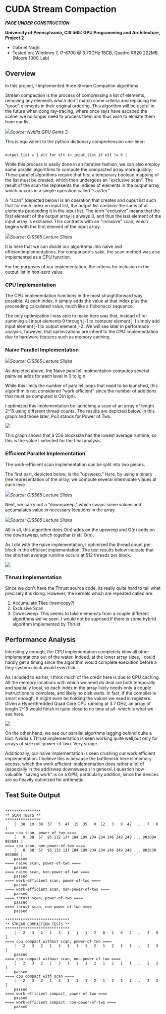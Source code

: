 CUDA Stream Compaction
======================

***PAGE UNDER CONSTRUCTION***

**University of Pennsylvania, CIS 565: GPU Programming and Architecture, Project 2**

* Gabriel Naghi
* Tested on: Windows 7, i7-6700 @ 3.70GHz 16GB, Quadro K620 222MB (Moore 100C Lab)

## Overview

In this project, I implemented three Stream Compation algorithms.

Stream compaction is the process of compressing a list of elements, removing any elements 
which don't match some criteria and replacing the "good" elements in their original ordering. 
This algorithm will be useful in the future when dong ray-tracing, where once rays have escaped 
the scene, we no longer need to process them and thus wish to elmiate them from our list.

![](images/stream_compaction.jpg)*Source: Nvidia GPU Gems 3*

This is equivalent to the python dictionary comprehension one-liner:

~~~

output_list = [ elt for elt in input_list if elt != 0 ]

~~~

While this process is easily done in an iterative fashion, we can also employ some parallel algorithms 
to compute the compacted array more quickly. These parallel algorithms require that first a temporary boolean 
mapping of the list must be created, which then undergoes an "exclusive scan". The result of the scan the represents the indices of elements in the output array, which occurs in a simple operation called "scatter."

A "scan" (depicted below) is an operation that creates and ouput list such that for each index an input list, the output list 
contains the sums of all elements preceeding it in the input list. The term "exclusive" means that the first 
element of the output array is always 0, and thus the last element of the input array is excluded. This contrasts 
with an "inclusive" scan, which begins with the first element of the input array.

![](images/scan.tiff)*Source: CIS565 Lecture Slides*

It is here that we can divide our algorithms into naive and efficientimplementations. For comparison's sake, 
the scan method was also implemented as a CPU function.

For the purposes of our implementation, the criteria for inclusion in the output list in non-zero value.

### CPU Implementation

The CPU implementation functions in the most straightforward way possible. At each index, it simply adds the value at that index plus the preceeding calculated value, much like a fibbonacci sequence. 

The only optimization I was able to make here was that, instead of re-summing all input elements 0 through j-1 to compute 
element j, I simply add input element j-1 to output element j-2. We will see later in performace analysis, however, that
optimizations are inherit to the CPU implementation due to hardware features such as memory caching. 


### Naive Parallel Implementation

![](images/naive_parallel.tiff)*Source: CIS565 Lecture Slides*

As depicted above, the Naive parallel implmentation computes several pairwise adds for each level in 0 to lg n. 

While this limits the number of parallel loops that need to be launched, this algorithm is not considered "work efficient" since the number of additions that must be computed is O(n lgn). 

I optimized this implementation be launching a scan of an array of length 2^15 using different thread counts. The results are depicted below. In this graph and those later, Po2 stands for Power of Two. 

![](images/naive_blocksize.png)

This graph shows that a 256 blocksize has the lowest average runtime, so this is the value I selected for the final analysis. 

### Efficient Parallel Implementation 

The work-efficient scan implementation can be split into two pieces. 

The first part, depicted below, is the "upsweep." Here, by using a binary tree representation of the array, we compute several intermidate vlaues at each leve

![](images/efficient_parallel_upsweep.tiff)*Source: CIS565 Lecture Slides*

Next, we carry out a "downsweep," which swaps some values and accumalates value in necessary locations in the array. 

![](images/efficient_parallel_downsweep.tiff)*Source: CIS565 Lecture Slides*

All in all, this algorithm does O(n) adds on the upsweep and O(n) adds on the downsweep, which together is stil O(n). 

As I did with the naive implementation, I optimized the thread count per block in the efficient implementation. The test results below indicate that the shortest average runtime occurs at 512 threads per block. 

![](images/efficient_blocksize.png)

### Thrust Implementation 

Since we don't have the Thrust source code, its really quite hard to tell what precisely it is doing. However, the kernels which are repeated called are:
1. Accumulate Tiles (memcopy?)
2. Exclusive Scan
3. Downsweep. This seems to take elemensts from a couple different algorithms we've seen. I would not be suprised if there is some hybrid algorithm implemented by Thrust. 

## Performance Analysis
Interstingly enough, the CPU implementation completely blew all other implementations out of the water. Indeed, at the lower array sizes, I could hardly get a timing since the algorithm would complete execution before a they system clock would even tick. 

As I alluded to earlier, I think much of the credit here is due to CPU caching. All the memory locations with which we need do deal are both temporally and spatially local, so each index in the array likely needs only a couple instructions to complete, and likely no disk waits. In fact, if the compiler is smart enough, it might even be holding the values we need in registers. Given a Hyperthredded Quad Core CPU running at 3.7 GHz, an array of length 2^15 would finish in quite close to no time at all- which is what we see here.

![](images/scan_times.png)

On the other hand, we see our parallel algorthms lagging behind quite a biut. Nvidia's Thrust implementation is seen working quite well,but only for arrays of size not-power-of-two. Very strage. 

Additionally, our naive implementation is seen crushing our work efficient implementation. I believe this is because the bottleneck here is memory access, which the work efficient implementation does rather a lot of (especially in the add/swap downsweep.) In general, I question how valuable "saving work" is on a GPU, particularly addition, since the devices are so heavily optimized for arithmetic.

## Test Suite Output
```$ ./cis565_stream_compaction_test.exe

****************
** SCAN TESTS **
****************
    [  38  19  38  37   5  47  15  35   0  12   3   0  42 ...   7   0 ]
==== cpu scan, power-of-two ====
    [   0  38  57  95 132 137 184 199 234 234 246 249 249 ... 803684 803691 ]
==== cpu scan, non-power-of-two ====
    [   0  38  57  95 132 137 184 199 234 234 246 249 249 ... 803630 803660 ]
    passed
==== naive scan, power-of-two ====
    passed
==== naive scan, non-power-of-two ====
    passed
==== work-efficient scan, power-of-two ====
    passed
==== work-efficient scan, non-power-of-two ====
    passed
==== thrust scan, power-of-two ====
    passed
==== thrust scan, non-power-of-two ====
    passed

*****************************
** STREAM COMPACTION TESTS **
*****************************
    [   2   3   2   1   3   1   1   1   2   0   1   0   2 ...   3   0 ]
==== cpu compact without scan, power-of-two ====
    [   2   3   2   1   3   1   1   1   2   1   2   1   1 ...   2   3 ]
    passed
==== cpu compact without scan, non-power-of-two ====
    [   2   3   2   1   3   1   1   1   2   1   2   1   1 ...   2   2 ]
    passed
==== cpu compact with scan ====
    [   2   3   2   1   3   1   1   1   2   1   2   1   1 ...   2   3 ]
    passed
==== work-efficient compact, power-of-two ====
    passed
==== work-efficient compact, non-power-of-two ====
    passed
```
